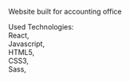 Website built for accounting office

Used Technologies: </br>
React, </br>
Javascript, </br>
HTML5, </br>
CSS3, </br>
Sass, </br>
